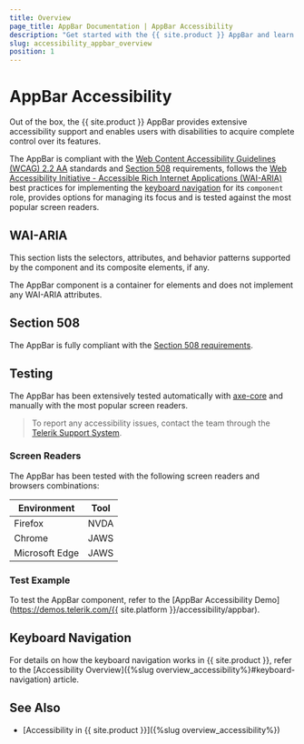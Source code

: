 ```yaml
---
title: Overview
page_title: AppBar Documentation | AppBar Accessibility
description: "Get started with the {{ site.product }} AppBar and learn about its accessibility support for WAI-ARIA, Section 508, and WCAG 2.2."
slug: accessibility_appbar_overview
position: 1
---
```


# AppBar Accessibility

Out of the box, the {{ site.product }} AppBar provides extensive accessibility support and enables users with disabilities to acquire complete control over its features.

The AppBar is compliant with the [Web Content Accessibility Guidelines (WCAG) 2.2 AA](https://www.w3.org/TR/WCAG22/) standards and [Section 508](https://www.section508.gov/) requirements, follows the [Web Accessibility Initiative - Accessible Rich Internet Applications (WAI-ARIA)](https://www.w3.org/WAI/ARIA/apg/) best practices for implementing the [keyboard navigation](#keyboard-navigation) for its `component` role, provides options for managing its focus and is tested against the most popular screen readers.

## WAI-ARIA

This section lists the selectors, attributes, and behavior patterns supported by the component and its composite elements, if any.

The AppBar component is a container for elements and does not implement any WAI-ARIA attributes.

## Section 508

The AppBar is fully compliant with the [Section 508 requirements](https://www.section508.gov/).

## Testing

The AppBar has been extensively tested automatically with [axe-core](https://github.com/dequelabs/axe-core) and manually with the most popular screen readers.

> To report any accessibility issues, contact the team through the [Telerik Support System](https://www.telerik.com/account/support-center).

### Screen Readers

The AppBar has been tested with the following screen readers and browsers combinations:

| Environment | Tool |
| ----------- | ---- |
| Firefox | NVDA |
| Chrome | JAWS |
| Microsoft Edge | JAWS |

### Test Example

To test the AppBar component, refer to the [AppBar Accessibility Demo](https://demos.telerik.com/{{ site.platform }}/accessibility/appbar).

## Keyboard Navigation

For details on how the keyboard navigation works in {{ site.product }}, refer to the [Accessibility Overview]({%slug overview_accessibility%}#keyboard-navigation) article.

## See Also

* [Accessibility in {{ site.product }}]({%slug overview_accessibility%})